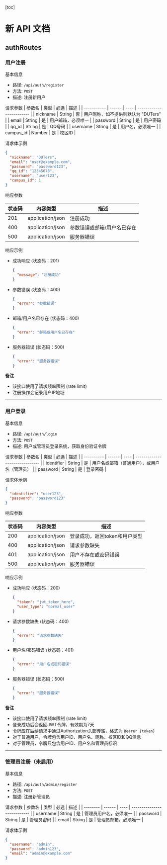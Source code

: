 [toc]


# 新 API 文档
## authRoutes
### 用户注册

基本信息
- 路径: `/api/auth/register`
- 方法: `POST`
- 描述: 注册新用户

请求参数
| 参数名      | 类型   | 必选 | 描述                     |
| ----------- | ------ | ---- | ------------------------ |
| nickname    | String | 否   | 用户昵称，如不提供则默认为 "DUTers" |
| email       | String | 是   | 用户邮箱，必须唯一        |
| password    | String | 是   | 用户密码                 |
| qq_id       | String | 是   | QQ号码                   |
| username    | String | 是   | 用户名，必须唯一         |
| campus_id   | Number | 是   | 校区ID                   |

请求体示例
```json
{
  "nickname": "DUTers",
  "email": "user@example.com",
  "password": "password123",
  "qq_id": "12345678",
  "username": "user123",
  "campus_id": 1
}
```

响应参数

| 状态码 | 内容类型         | 描述                      |
| ------ | ---------------- | ------------------------- |
| 201    | application/json  | 注册成功                  |
| 400    | application/json  | 参数错误或邮箱/用户名已存在 |
| 500    | application/json  | 服务器错误                |

响应示例

- 成功响应 (状态码：201)
  ```json
  {
    "message": "注册成功"
  }
  ```

- 参数错误 (状态码：400)
  ```json
  {
    "error": "参数错误"
  }
  ```

- 邮箱/用户名已存在 (状态码：400)
  ```json
  {
    "error": "邮箱或用户名已存在"
  }
  ```

- 服务器错误 (状态码：500)
  ```json
  {
    "error": "服务器错误"
  }
  ```

**备注**
- 该接口使用了请求频率限制 (rate limit)
- 注册操作会记录用户IP地址

---

### 用户登录

基本信息
- 路径: `/api/auth/login`
- 方法: `POST`
- 描述: 用户或管理员登录系统，获取身份验证令牌

请求参数
| 参数名     | 类型   | 必选 | 描述                           |
| ---------- | ------ | ---- | ------------------------------ |
| identifier | String | 是   | 用户名或邮箱（普通用户），或用户名（管理员） |
| password   | String | 是   | 登录密码                       |

请求体示例
```json
{
  "identifier": "user123",
  "password": "password123"
}
```

响应参数

| 状态码 | 内容类型         | 描述                      |
| ------ | ---------------- | ------------------------- |
| 200    | application/json  | 登录成功，返回token和用户类型 |
| 400    | application/json  | 请求参数缺失               |
| 401    | application/json  | 用户不存在或密码错误       |
| 500    | application/json  | 服务器错误                 |

响应示例

- 成功响应 (状态码：200)
  ```json
  {
    "token": "jwt_token_here",
    "user_type": "normal_user"
  }
  ```

- 请求参数缺失 (状态码：400)
  ```json
  {
    "error": "请求参数缺失"
  }
  ```

- 用户名/密码错误 (状态码：401)
  ```json
  {
    "error": "用户名或密码错误"
  }
  ```

- 服务器错误 (状态码：500)
  ```json
  {
    "error": "服务器错误"
  }
  ```

**备注**
- 该接口使用了请求频率限制 (rate limit)
- 登录成功后会返回JWT令牌，有效期为7天
- 令牌应在后续请求中通过Authorization头部传递，格式为 `Bearer {token}`
- 对于普通用户，令牌包含用户ID、用户名、昵称、校区ID和QQ信息
- 对于管理员，令牌只包含用户ID、用户名和管理员标识

---

### 管理员注册（未启用）

基本信息
- 路径: `/api/auth/admin/register`
- 方法: `POST`
- 描述: 注册新管理员

请求参数
| 参数名   | 类型   | 必选 | 描述                        |
| -------- | ------ | ---- | --------------------------- |
| username | String | 是   | 管理员用户名，必须唯一      |
| password | String | 是   | 管理员密码                  |
| email    | String | 是   | 管理员邮箱，必须唯一        |

请求体示例
```json
{
  "username": "admin",
  "password": "admin123",
  "email": "admin@example.com"
}
```
